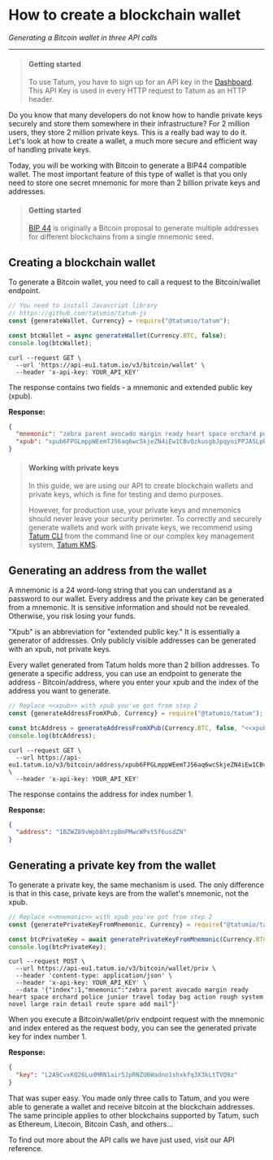 # How to create a blockchain wallet

*Generating a Bitcoin wallet in three API calls*

---

<!-- theme: info -->
> #### Getting started
>
>To use Tatum, you have to sign up for an API key in the [Dashboard](https://dashboard.tatum.io/login). This API Key is used in every HTTP request to Tatum as an HTTP header.

Do you know that many developers do not know how to handle private keys securely and store them somewhere in their infrastructure? For 2 million users, they store 2 million private keys. This is a really bad way to do it. Let's look at how to create a wallet, a much more secure and efficient way of handling private keys.

Today, you will be working with Bitcoin to generate a BIP44 compatible wallet. The most important feature of this type of wallet is that you only need to store one secret mnemonic for more than 2 billion private keys and addresses.

<!-- theme: info -->
> #### Getting started
>[BIP 44](http://aaronjaramillo.org/bip-44-hierarchical-deterministic-wallets) is originally a Bitcoin proposal to generate multiple addresses for different blockchains from a single mnemonic seed.

## Creating a blockchain wallet

To generate a Bitcoin wallet, you need to call a request to the Bitcoin/wallet endpoint.

```JavaScript
// You need to install Javascript library
// https://github.com/tatumio/tatum-js
const {generateWallet, Currency} = require("@tatumio/tatum");

const btcWallet = async generateWallet(Currency.BTC, false);
console.log(btcWallet);
```
```cURL
curl --request GET \
  --url 'https://api-eu1.tatum.io/v3/bitcoin/wallet' \
  --header 'x-api-key: YOUR_API_KEY'
```

The response contains two fields - a mnemonic and extended public key (xpub).

**Response:**
```json
{
  "mnemonic": "zebra parent avocado margin ready heart space orchard police junior travel today bag action rough system novel large rain detail route spare add mail",
  "xpub": "xpub6FPGLmppWEemTJ56aq6wcSkjeZN4iEw1CBvQzkusgbJpqyoiPPJASLpbduzKrNF54i348moHyoVGkyz1H2TC3iEPLfacjPFEfTENkD6YzzZ"
}
```
<!-- theme: warning -->
> #### Working with private keys
>
>In this guide, we are using our API to create blockchain wallets and private keys, which is fine for testing and demo purposes.
>
>However, for production use, your private keys and mnemonics should never leave your security perimeter. To correctly and securely generate wallets and work with private keys, we recommend using [Tatum CLI](https://github.com/tatumio/tatum-cli) from the command line or our complex key management system, [Tatum KMS](https://github.com/tatumio/tatum-kms).

## Generating an address from the wallet

A mnemonic is a 24 word-long string that you can understand as a password to our wallet. Every address and the private key can be generated from a mnemonic. It is sensitive information and should not be revealed. Otherwise, you risk losing your funds.

"Xpub" is an abbreviation for "extended public key." It is essentially a generator of addresses. Only publicly visible addresses can be generated with an xpub, not private keys.

Every wallet generated from Tatum holds more than 2 billion addresses. To generate a specific address, you can use an endpoint to generate the address - Bitcoin/address, where you enter your xpub and the index of the address you want to generate.


```JavaScript
// Replace <<xpub>> with xpub you've got from step 2
const {generateAddressFromXPub, Currency} = require("@tatumio/tatum");

const btcAddress = generateAddressFromXPub(Currency.BTC, false, "<<xpub>>", 1);
console.log(btcAddress);
```
```cURL
curl --request GET \
  --url https://api-eu1.tatum.io/v3/bitcoin/address/xpub6FPGLmppWEemTJ56aq6wcSkjeZN4iEw1CBvQzkusgbJpqyoiPPJASLpbduzKrNF54i348moHyoVGkyz1H2TC3iEPLfacjPFEfTENkD6YzzZ/1 \
  --header 'x-api-key: YOUR_API_KEY'
```
The response contains the address for index number 1.

**Response:**
```json
{
  "address": "1BZWZ89vWpb8htzpBmPMwcWPxt5f6usdZN"
}
```
## Generating a private key from the wallet

To generate a private key, the same mechanism is used. The only difference is that in this case, private keys are from the wallet's mnemonic, not the xpub.

```JavaScript
// Replace <<mnemonic>> with xpub you've got from step 2
const {generatePrivateKeyFromMnemonic, Currency} = require("@tatumio/tatum");

const btcPrivateKey = await generatePrivateKeyFromMnemonic(Currency.BTC, false, "<<mnemonic>>", 1);
console.log(btcPrivateKey);
```
```cURL
curl --request POST \
  --url https://api-eu1.tatum.io/v3/bitcoin/wallet/priv \
  --header 'content-type: application/json' \
  --header 'x-api-key: YOUR_API_KEY' \
  --data '{"index":1,"mnemonic":"zebra parent avocado margin ready heart space orchard police junior travel today bag action rough system novel large rain detail route spare add mail"}'
```

When you execute a Bitcoin/wallet/priv endpoint request with the mnemonic and index entered as the request body, you can see the generated private key for index number 1.

**Response:**
```json
{
  "key": "L2A9CvxKQ26LudMRN1air5JpRNZU6Wadno1shxkfq3X3kLtTVQ9z"
}
```

That was super easy. You made only three calls to Tatum, and you were able to generate a wallet and receive bitcoin at the blockchain addresses. The same principle applies to other blockchains supported by Tatum, such as Ethereum, Litecoin, Bitcoin Cash, and others...

To find out more about the API calls we have just used, visit our API reference.

















